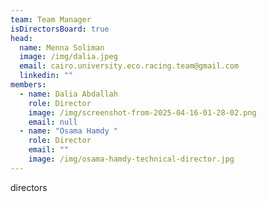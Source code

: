 ```yaml
---
team: Team Manager
isDirectorsBoard: true
head:
  name: Menna Soliman
  image: /img/dalia.jpeg
  email: cairo.university.eco.racing.team@gmail.com
  linkedin: ""
members:
  - name: Dalia Abdallah
    role: Director
    image: /img/screenshot-from-2025-04-16-01-28-02.png
    email: null
  - name: "Osama Hamdy "
    role: Director
    email: ""
    image: /img/osama-hamdy-technical-director.jpg
---
```

directors